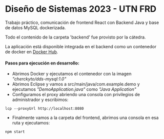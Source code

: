 # Diseño de Sistemas 2023 - UTN FRD

Trabajo práctico, comunicación de frontend React con Backend Java y base de datos MySQL dockerizada.

Todo el contenido de la carpeta 'backend' fue provisto por la cátedra.

La aplicación está disponible integrada en el backend como un contenedor de docker en [Docker Hub](hub.docker.com/r/tdominguez33/dds-2023).

#### Pasos para ejecución en desarrollo:

- Abrimos Docker y ejecutamos el contenedor con la imagen <i>"cherckyto/dds-mysql:1.0"</i>
- Abrimos Eclipse y vamos a src/main/java/com.example.demo y ejecutamos <i>"DemoApplication.java"</i> como <i>"Java Application"</i>
- Configuramos el proxy abriendo una consola con privilegios de administrador y escribimos:
```
lcp --proxyUrl http://localhost:8080
```
- Finalmente vamos a la carpeta del frontend, abrimos una consola en esa ruta y ejecutamos:
```
npm start
```